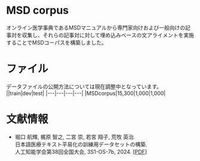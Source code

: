 # MSD corpus
オンライン医学事典であるMSDマニュアルから専門家向けおよび一般向けの記事対を収集し、それらの記事対に対して埋め込みベースの文アライメントを実施することでMSDコーパスを構築しました。

# ファイル
データファイルの公開方法については現在調整中となっています。
||train|dev|test|
|---|---|---|---|
|MSDcorpus|15,300|1,000|1,000|

# 文献情報
* 堀口 航輝, 梶原 智之, 二宮 崇, 若宮 翔子, 荒牧 英治.  
  日本語医療テキスト平易化の訓練用データセットの構築.  
  人工知能学会第38回全国大会, 3S1-OS-7b, 2024. [[PDF](https://confit.atlas.jp/guide/event-img/jsai2024/3S1-OS-7b-04/public/pdf?type=in)]
